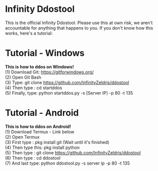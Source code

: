 # Infinity Ddostool

This is the official Infinity Ddostool. Please use this at own risk, we aren't accountable for anything that happens to you. If you don't know how this works, here's a tutorial:

# Tutorial - Windows

**This is how to ddos on Windows!**\
(1) Download Git: https://gitforwindows.org/ \
(2) Open Git Bash\
(3) Type: git clone https://github.com/InfinityZeldris/ddostool \
(4) Then type : cd startddos\
(5) Finally, type: python startddos.py -s [Server IP] -p 80 -t 135

# Tutorial - Android

**This is how to ddos on Android!**\
(1) Download Termux - Link below\
(2) Open Termux\
(3) First type : pkg install git  (Wait until it's finished)\
(4) Then type this: pkg install python\
(5) Then type : git clone https://github.com/InfinityZeldris/ddostool \
(6) Then type : cd ddostool\
(7) And last type: python ddostool.py -s server ip -p 80 -t 135
